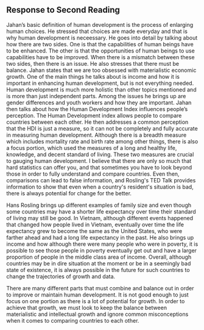 ## Response to Second Reading

Jahan’s basic definition of human development is the process of enlarging human choices. He stressed that choices are made everyday and that is why human development is neceessary. He goes into detail by talking about how there are two sides. One is that the capabilities of human beings have to be enhanced. The other is that the opportunities of human beings to use capabilities have to be improved. When there is a mismatch between these two sides, then there is an issue. He also stresses that there must be balance. Jahan states that we are too obsessed with materialistic economic growth. One of the main things he talks about is income and how it is important in enhancing human development, but is not everything needed. Human development is much more holistic than other topics mentioned and is more than just independent parts. Among the issues he brings up are gender differences and youth workers and how they are important. Jahan then talks about how the Human Development Index influences people’s perception. The Human Development index allows people to compare countries between each other. He then addresses a common perception that the HDI is just a measure, so it can not be completely and fully accurate in measuring human development. Although there is a breadth measure which includes mortality rate and birth rate among other things, there is also a focus portion, which used the measures of a long and healthy life, knowledge, and decent standard of living. These two measures are crucial to gauging human development. I believe that there are only so much that hard statistics can offer you, and that sometimes you have to look beyond those in order to fully understand and compare countries. Even then, comparisons can lead to false information, and Rosling's TED Talk provides information to show that even when a country's resident's situation is bad, there is always potential for change for the better.

Hans Rosling brings up different examples of family size and even though some countries may have a shorter life expectancy over time their standard of living may still be good. In Vietnam, although different events happened that changed how people lived in Vietnam, eventually over time the life expectancy grew to become the same as the United States, who were farther ahead and had a long life expectancy in the past. He also brings up income and how although there were many people who were in poverty, it is possible to see those people in poverty eventually get out and have a larger proportion of people in the middle class area of income. Overall, although countries may be in dire situation at the moment or be in a seemingly bad state of existence, it is always possible in the future for such countries to change the trajectories of growth and data.

There are many different parts that must combine and balance out in order to improve or maintain human development. It is not good enough to just focus on one portion as there is a lot of potential for growth. In order to achieve that growth, we must look to keep the balance between materialistic and intellectual growth and ignore common misconceptions when it comes to comparing countries to each other.
